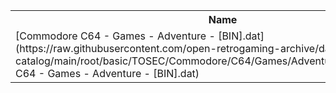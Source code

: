 <table>
<tr><th>Name</th><th>Size</th></tr>
<tr><td>[Commodore C64 - Games - Adventure - [BIN].dat](https://raw.githubusercontent.com/open-retrogaming-archive/dat-catalog/main/root/basic/TOSEC/Commodore/C64/Games/Adventure/[BIN]/Commodore C64 - Games - Adventure - [BIN].dat)</td><td>3100</td></tr>
</table>
